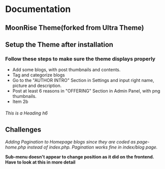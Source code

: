 # Documentation

## MoonRise Theme(forked from Ultra Theme)

## Setup the Theme after installation
### Follow these steps to make sure the theme displays properly

* Add some blogs, with post thumbnails and contents.
* Tag and categorize blogs
* Go to the "AUTHOR INTRO" Section in Settings and input right name, picture and description.
* Post at least 6 reasons in "OFFERING" Section in Admin Panel, with png thumbnails.
* Item 2b
###### This is a Heading h6

## Challenges

_Adding Pagination to Homepage blogs since they are coded as page-home.php instead of index.php. Pagination works fine in index/blog page._

**Sub-menu doesn't appear to change position as it did on the frontend. Have to look at this in more detail**  